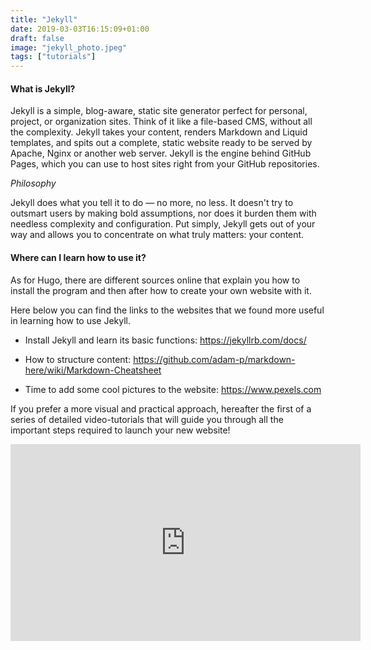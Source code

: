```yaml
---
title: "Jekyll"
date: 2019-03-03T16:15:09+01:00
draft: false
image: "jekyll_photo.jpeg"
tags: ["tutorials"]
---
```


#### What is Jekyll?

Jekyll is a simple, blog-aware, static site generator perfect for personal, project, or organization sites. Think of it like a file-based CMS, without all the complexity. Jekyll takes your content, renders Markdown and Liquid templates, and spits out a complete, static website ready to be served by Apache, Nginx or another web server. Jekyll is the engine behind GitHub Pages, which you can use to host sites right from your GitHub repositories.

_Philosophy_

Jekyll does what you tell it to do — no more, no less. It doesn't try to outsmart users by making bold assumptions, nor does it burden them with needless complexity and configuration. Put simply, Jekyll gets out of your way and allows you to concentrate on what truly matters: your content.


#### Where can I learn how to use it?

As for Hugo, there are different sources online that explain you how to install the program and then after how to create your own website with it.

Here below you can find the links to the websites that we found more useful in learning how to use Jekyll.

* Install Jekyll and learn its basic functions: https://jekyllrb.com/docs/
- How to structure content: https://github.com/adam-p/markdown-here/wiki/Markdown-Cheatsheet
+ Time to add some cool pictures to the website: https://www.pexels.com

If you prefer a more visual and practical approach, hereafter the first of a series of detailed video-tutorials that will guide you through all the important steps required to launch your new website!

<iframe width="560" height="315" src="https://www.youtube.com/embed/T1itpPvFWHI" frameborder="0" allow="accelerometer; autoplay; encrypted-media; gyroscope; picture-in-picture" allowfullscreen></iframe>
